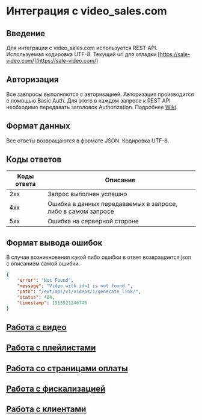 # Интеграция с video_sales.com

## Введение

Для интеграции с video_sales.com используется REST API. Используемая кодировка UTF-8. Текущий url для отладки [https://sale-video.com/](https://sale-video.com/)

## Авторизация

Все завпросы выполняются с авторизацией. Авторизация производится с помощью Basic Auth. Для этого в каждом запросе к REST API необходимо передавать заголовок Authorization. Подробнее [Wiki](https://en.wikipedia.org/wiki/Basic_access_authentication#Client_side). 

## Формат данных

Все ответы возвращаются в формате JSON. Кодировка UTF-8.

## Коды ответов

Коды ответа | Описание
----------- | --------
2xx | Запрос выполнен успешно
4xx | Ошибка в данных передаваемых в запросе, либо в самом запросе
5xx | Ошибка на серверной стороне

## Формат вывода ошибок
В случае возникновения какой либо ошибки в ответ возвращается json с описанием самой ошибки.

```json
{
    "error": "Not Found", 
    "message": "Video with id=1 is not found.", 
    "path": "/ext/api/v1/videos/1/generate_link/", 
    "status": 404, 
    "timestamp": 1513521246746
}
```

## [Работа с видео](videos.md)

## [Работа с плейлистами](play_lists.md)

## [Работа со страницами оплаты](promo_pages.md)

## [Работа с фискализацией](fiscal.md)

## [Работа с клиентами](clients.md)